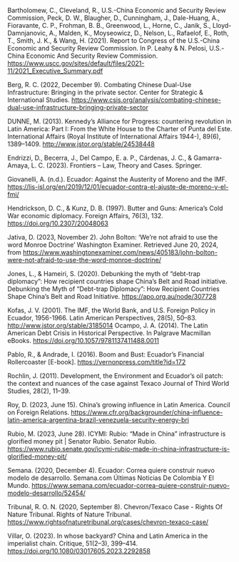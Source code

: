 <!-- ## Sources for this section -->

Bartholomew, C., Cleveland, R., U.S.-China Economic and Security Review Commission, Peck, D. W., Blaugher, D., Cunningham, J., Dale-Huang, A., Fioravante, C. P., Frohman, B. B., Greenwood, L., Horne, C., Janik, S., Lloyd-Damnjanovic, A., Malden, K., Moyseowicz, D., Nelson, L., Rafaelof, E., Roth, T., Smith, J. K., & Wang, H. (2021). Report to Congress of the U.S.-China Economic and Security Review Commission. In P. Leahy & N. Pelosi, U.S.-China Economic And Security Review Commission. https://www.uscc.gov/sites/default/files/2021-11/2021_Executive_Summary.pdf

Berg, R. C. (2022, December 9). Combating Chinese Dual-Use Infrastructure: Bringing in the private sector. Center for Strategic & International Studies. https://www.csis.org/analysis/combating-chinese-dual-use-infrastructure-bringing-private-sector

DUNNE, M. (2013). Kennedy’s Alliance for Progress: countering revolution in Latin America: Part I:      From the White House to the Charter of Punta del Este. International Affairs (Royal Institute of International Affairs 1944-), 89(6), 1389–1409. http://www.jstor.org/stable/24538448

Endrizzi, D., Becerra, J., Del Campo, E. a. P., Cárdenas, J. C., & Gamarra-Amaya, L. C. (2023). Frontiers – Law, Theory and Cases. Springer.

Giovanelli, A. (n.d.). Ecuador: Against the Austerity of Moreno and the IMF. https://lis-isl.org/en/2019/12/01/ecuador-contra-el-ajuste-de-moreno-y-el-fmi/

Hendrickson, D. C., & Kunz, D. B. (1997). Butter and Guns: America’s Cold War economic diplomacy. Foreign Affairs, 76(3), 132. https://doi.org/10.2307/20048063

Jativa, D. (2023, November 2). John Bolton: ‘We’re not afraid to use the word Monroe Doctrine’ Washington Examiner. Retrieved June 20, 2024, from https://www.washingtonexaminer.com/news/405183/john-bolton-were-not-afraid-to-use-the-word-monroe-doctrine/

Jones, L., & Hameiri, S. (2020). Debunking the myth of “debt-trap diplomacy”: How recipient countries shape China’s Belt and Road initiative. Debunking the Myth of “Debt-trap Diplomacy”: How Recipient Countries Shape China’s Belt and Road Initiative. https://apo.org.au/node/307728

Kofas, J. V. (2001). The IMF, the World Bank, and U.S. Foreign Policy in Ecuador, 1956-1966. Latin American Perspectives, 28(5), 50–83. http://www.jstor.org/stable/3185014
Ocampo, J. A. (2014). The Latin American Debt Crisis in Historical Perspective. In Palgrave Macmillan eBooks. https://doi.org/10.1057/9781137411488.0011

Pablo, R., & Andrade, I. (2016). Boom and Bust: Ecuador’s Financial Rollercoaster [E-book]. https://vernonpress.com/title?id=172

Rochlin, J. (2011). Development, the Environment and Ecuador’s oil patch: the context and nuances of the case against Texaco Journal of Third World Studies, 28(2), 11–39. 

Roy, D. (2023, June 15). China’s growing influence in Latin America. Council on Foreign Relations. https://www.cfr.org/backgrounder/china-influence-latin-america-argentina-brazil-venezuela-security-energy-bri

Rubio, M. (2023, June 28). ICYMI: Rubio: “Made in China” infrastructure is glorified money pit | Senator Rubio. Senator Rubio. https://www.rubio.senate.gov/icymi-rubio-made-in-china-infrastructure-is-glorified-money-pit/

Semana. (2020, December 4). Ecuador: Correa quiere construir nuevo modelo de desarrollo. Semana.com  Últimas Noticias De Colombia Y El Mundo. https://www.semana.com/ecuador-correa-quiere-construir-nuevo-modelo-desarrollo/52454/

Tribunal, R. O. N. (2020, September 8). Chevron/Texaco Case - Rights Of Nature Tribunal. Rights of Nature Tribunal. https://www.rightsofnaturetribunal.org/cases/chevron-texaco-case/

Villar, O. (2023). In whose backyard? China and Latin America in the imperialist chain. Critique, 51(2–3), 399–414. https://doi.org/10.1080/03017605.2023.2292858